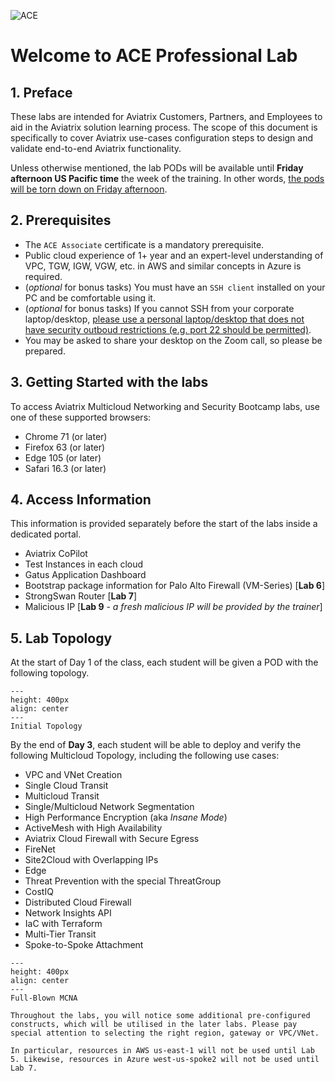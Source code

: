 ![ACE](../../docs/_logos/ace_professional_banner.png)

# Welcome to ACE Professional Lab

## 1. Preface

These labs are intended for Aviatrix Customers, Partners, and Employees to aid in the Aviatrix solution learning process. The scope of this document is specifically to cover Aviatrix use-cases configuration steps to design and validate end-to-end Aviatrix functionality.

Unless otherwise mentioned, the lab PODs will be available until **Friday afternoon US Pacific time** the week of the training. In other words, <ins>the pods will be torn down on Friday afternoon</ins>.

## 2. Prerequisites

- The `ACE Associate` certificate is a mandatory prerequisite. 
- Public cloud experience of 1+ year and an expert-level understanding of VPC, TGW, IGW, VGW, etc. in AWS and similar concepts in Azure is required.
- (_optional_ for bonus tasks) You must have an `SSH client` installed on your PC and be comfortable using it.
- (_optional_ for bonus tasks) If you cannot SSH from your corporate laptop/desktop, <ins>please use a personal laptop/desktop that does not have security outboud restrictions (e.g. port 22 should be permitted)</ins>.
- You may be asked to share your desktop on the Zoom call, so please be prepared.

## 3. Getting Started with the labs

To access Aviatrix Multicloud Networking and Security Bootcamp labs, use one of these supported browsers:

- Chrome 71 (or later)
- Firefox 63 (or later)
- Edge 105 (or later)
- Safari 16.3 (or later)

## 4. Access Information

This information is provided separately before the start of the labs inside a dedicated portal.

- Aviatrix CoPilot
- Test Instances in each cloud
- Gatus Application Dashboard
- Bootstrap package information for Palo Alto Firewall (VM-Series) [**Lab 6**]
- StrongSwan Router [**Lab 7**]
- Malicious IP [**Lab 9** - *a fresh malicious IP will be provided by the trainer*]

## 5. Lab Topology

At the start of Day 1 of the class, each student will be given a POD with the following topology.

```{figure} images/home-topology.png
---
height: 400px
align: center
---
Initial Topology
```

By the end of **Day 3**, each student will be able to deploy and verify the following Multicloud Topology, including the following use cases:

- VPC and VNet Creation
- Single Cloud Transit
- Multicloud Transit
- Single/Multicloud Network Segmentation
- High Performance Encryption (aka *Insane Mode*)
- ActiveMesh with High Availability
- Aviatrix Cloud Firewall with Secure Egress
- FireNet
- Site2Cloud with Overlapping IPs
- Edge
- Threat Prevention with the special ThreatGroup
- CostIQ
- Distributed Cloud Firewall
- Network Insights API
- IaC with Terraform
- Multi-Tier Transit
- Spoke-to-Spoke Attachment

```{figure} images/home-finaltopology.png
---
height: 400px
align: center
---
Full-Blown MCNA
```

```{note}
Throughout the labs, you will notice some additional pre-configured constructs, which will be utilised in the later labs. Please pay special attention to selecting the right region, gateway or VPC/VNet.

In particular, resources in AWS us-east-1 will not be used until Lab 5. Likewise, resources in Azure west-us-spoke2 will not be used until Lab 7.
```
